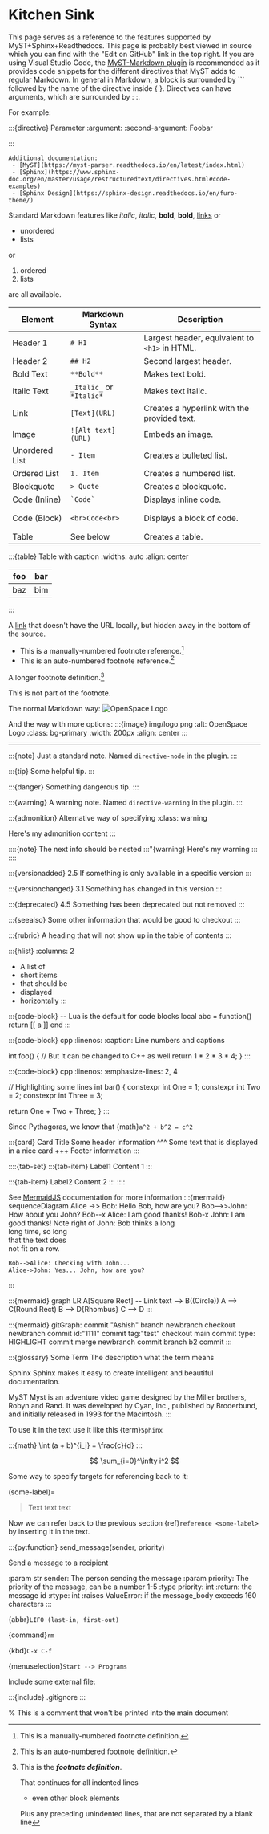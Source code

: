 # Kitchen Sink

This page serves as a reference to the features supported by MyST+Sphinx+Readthedocs. This page is probably best viewed in source which you can find with the "Edit on GitHub" link in the top right. If you are using Visual Studio Code, the [MyST-Markdown plugin](https://marketplace.visualstudio.com/items?itemName=ExecutableBookProject.myst-highlight) is recommended as it provides code snippets for the different directives that MyST adds to regular Markdown. In general in Markdown, a block is surrounded by \`\`\` followed by the name of the directive inside \{ \}. Directives can have arguments, which are surrounded by : :.

For example:

  \:\:\:{directive} Parameter
  :argument:
  :second-argument: Foobar

  \:\:\:

```{seealso}
Additional documentation:
 - [MyST](https://myst-parser.readthedocs.io/en/latest/index.html)
 - [Sphinx](https://www.sphinx-doc.org/en/master/usage/restructuredtext/directives.html#code-examples)
 - [Sphinx Design](https://sphinx-design.readthedocs.io/en/furo-theme/)
```


Standard Markdown features like _italic_, *italic*, **bold**, __bold__, [links](https://example.org) or
 - unordered
 - lists

or
 1. ordered
 1. lists

are all available.

| Element        | Markdown Syntax      | Description                                   |
| -------------- | -------------------- | --------------------------------------------- |
| Header 1       | `# H1`               | Largest header, equivalent to `<h1>` in HTML. |
| Header 2       | `## H2`              | Second largest header.                        |
| Bold Text      | `**Bold**`           | Makes text bold.                              |
| Italic Text    | `_Italic_` or `*Italic*` | Makes text italic.                           |
| Link           | `[Text](URL)`        | Creates a hyperlink with the provided text.  |
| Image          | `![Alt text](URL)`   | Embeds an image.                              |
| Unordered List | `- Item`             | Creates a bulleted list.                      |
| Ordered List   | `1. Item`            | Creates a numbered list.                      |
| Blockquote     | `> Quote`            | Creates a blockquote.                         |
| Code (Inline)  | `` `Code` ``         | Displays inline code.                         |
| Code (Block)   | <pre>```<br>Code<br>```</pre> | Displays a block of code.               |
| Table          | See below            | Creates a table.

:::{table} Table with caption
:widths: auto
:align: center

| foo | bar |
| --- | --- |
| baz | bim |
:::


A [link][1] that doesn't have the URL locally, but hidden away in the bottom of the source.

- This is a manually-numbered footnote reference.[^3]
- This is an auto-numbered footnote reference.[^myref]

A longer footnote definition.[^mylongdef]

[^mylongdef]: This is the _**footnote definition**_.

    That continues for all indented lines

    - even other block elements

    Plus any preceding unindented lines,
that are not separated by a blank line

This is not part of the footnote.



The normal Markdown way:
![OpenSpace Logo](img/logo.png)

And the way with more options:
:::{image} img/logo.png
:alt: OpenSpace Logo
:class: bg-primary
:width: 200px
:align: center
:::

---


:::{note}
Just a standard note. Named `directive-node` in the plugin.
:::

:::{tip}
Some helpful tip.
:::

:::{danger}
Something dangerous tip.
:::

:::{warning}
A warning note. Named `directive-warning` in the plugin.
:::

:::{admonition} Alternative way of specifying
:class: warning

Here's my admonition content
:::

::::{note}
The next info should be nested
:::"{warning}
Here's my warning
:::
::::

:::{versionadded} 2.5
If something is only available in a specific version
:::

:::{versionchanged} 3.1
Something has changed in this version
:::

:::{deprecated} 4.5
Something has been deprecated but not removed
:::

:::{seealso}
Some other information that would be good to checkout
:::

:::{rubric} A heading that will not show up in the table of contents
:::

:::{hlist}
:columns: 2

 * A list of
 * short items
 * that should be
 * displayed
 * horizontally
:::

:::{code-block}
-- Lua is the default for code blocks
local abc = function()
  return [[
    a
  ]]
end
:::


:::{code-block} cpp
:linenos:
:caption: Line numbers and captions

int foo() {
  // But it can be changed to C++ as well
  return 1 * 2 * 3 * 4;
}
:::

:::{code-block} cpp
:linenos:
:emphasize-lines: 2, 4

// Highlighting some lines
int bar() {
  constexpr int One = 1;
  constexpr int Two = 2;
  constexpr int Three = 3;

  return One + Two + Three;
}
:::

Since Pythagoras, we know that {math}`a^2 + b^2 = c^2`


:::{card} Card Title
Some header information
^^^
Some text that is displayed in a nice card
+++
Footer information
:::

::::{tab-set}
:::{tab-item} Label1
Content 1
:::

:::{tab-item} Label2
Content 2
:::
::::

See [MermaidJS](http://mermaid.js.org/#/) documentation for more information
:::{mermaid}
sequenceDiagram
    Alice ->> Bob: Hello Bob, how are you?
    Bob-->>John: How about you John?
    Bob--x Alice: I am good thanks!
    Bob-x John: I am good thanks!
    Note right of John: Bob thinks a long<br/>long time, so long<br/>that the text does<br/>not fit on a row.

    Bob-->Alice: Checking with John...
    Alice->John: Yes... John, how are you?
:::

:::{mermaid}
graph LR
    A[Square Rect] -- Link text --> B((Circle))
    A --> C(Round Rect)
    B --> D{Rhombus}
    C --> D
:::

:::{mermaid}
gitGraph:
  commit "Ashish"
  branch newbranch
  checkout newbranch
  commit id:"1111"
  commit tag:"test"
  checkout main
  commit type: HIGHLIGHT
  commit
  merge newbranch
  commit
  branch b2
  commit
:::


:::{glossary}
Some Term
  The description what the term means

Sphinx
  Sphinx makes it easy to create intelligent and beautiful documentation.

MyST
  Myst is an adventure video game designed by the Miller brothers, Robyn and Rand. It was developed by Cyan, Inc., published by Broderbund, and initially released in 1993 for the Macintosh.
:::

To use it in the text use it like this {term}`Sphinx`

:::{math}
 \int (a + b)^{i_j} = \frac{c}{d}
:::

$$
\sum_{i=0}^\infty i^2
$$

Some way to specify targets for referencing back to it:

(some-label)=
> Text text text

Now we can refer back to the previous section {ref}`reference <some-label>` by inserting it in the text.

:::{py:function} send_message(sender, priority)

Send a message to a recipient

:param str sender: The person sending the message
:param priority: The priority of the message, can be a number 1-5
:type priority: int
:return: the message id
:rtype: int
:raises ValueError: if the message_body exceeds 160 characters
:::

{abbr}`LIFO (last-in, first-out)`

{command}`rm`

{kbd}`C-x C-f`

{menuselection}`Start --> Programs`


Include some external file:

:::{include} .gitignore
:::

% This is a comment that won't be printed into the main document


[1]: https://www.google.com "a title"
[^myref]: This is an auto-numbered footnote definition.
[^3]: This is a manually-numbered footnote definition.

